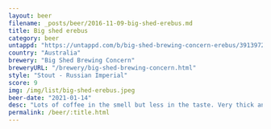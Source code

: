 ```yaml
---
layout: beer
filename: _posts/beer/2016-11-09-big-shed-erebus.md
title: Big shed erebus
category: beer
untappd: "https://untappd.com/b/big-shed-brewing-concern-erebus/3913972"
country: "Australia"
brewery: "Big Shed Brewing Concern"
breweryURL: "/brewery/big-shed-brewing-concern.html"
style: "Stout - Russian Imperial"
score: 9
img: /img/list/big-shed-erebus.jpeg
beer-date: "2021-01-14"
desc: "Lots of coffee in the smell but less in the taste. Very thick and heavy with a little bit of tang that somehow just dissolves leaving nothing but happiness"
permalink: /beer/:title.html
---
```

